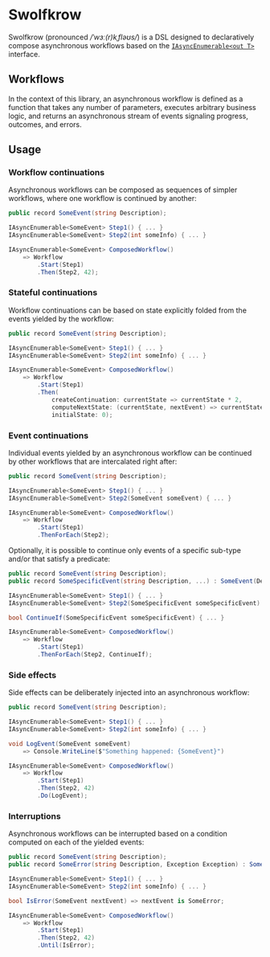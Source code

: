 # Swolfkrow

Swolfkrow (pronounced */ˈwɜː(r)kˌfləʊs/*) is a DSL designed to declaratively compose asynchronous workflows based on the [`IAsyncEnumerable<out T>`][system.collections.generic.iasyncenumerable] interface.

## Workflows

In the context of this library, an asynchronous workflow is defined as a function that takes any number of parameters, executes arbitrary business logic, and returns an asynchronous stream of events signaling progress, outcomes, and errors.

## Usage

### Workflow continuations

Asynchronous workflows can be composed as sequences of simpler workflows, where one workflow is continued by another:

```csharp
public record SomeEvent(string Description);

IAsyncEnumerable<SomeEvent> Step1() { ... }
IAsyncEnumerable<SomeEvent> Step2(int someInfo) { ... }

IAsyncEnumerable<SomeEvent> ComposedWorkflow()
    => Workflow
        .Start(Step1)
        .Then(Step2, 42);
```

### Stateful continuations

Workflow continuations can be based on state explicitly folded from the events yielded by the workflow:

```csharp
public record SomeEvent(string Description);

IAsyncEnumerable<SomeEvent> Step1() { ... }
IAsyncEnumerable<SomeEvent> Step2(int someInfo) { ... }

IAsyncEnumerable<SomeEvent> ComposedWorkflow()
    => Workflow
        .Start(Step1)
        .Then(
            createContinuation: currentState => currentState * 2,
            computeNextState: (currentState, nextEvent) => currentState + 1,
            initialState: 0);
```

### Event continuations

Individual events yielded by an asynchronous workflow can be continued by other workflows that are intercalated right after:

```csharp
public record SomeEvent(string Description);

IAsyncEnumerable<SomeEvent> Step1() { ... }
IAsyncEnumerable<SomeEvent> Step2(SomeEvent someEvent) { ... }

IAsyncEnumerable<SomeEvent> ComposedWorkflow()
    => Workflow
        .Start(Step1)
        .ThenForEach(Step2);
```

Optionally, it is possible to continue only events of a specific sub-type and/or that satisfy a predicate:

```csharp
public record SomeEvent(string Description);
public record SomeSpecificEvent(string Description, ...) : SomeEvent(Description);

IAsyncEnumerable<SomeEvent> Step1() { ... }
IAsyncEnumerable<SomeEvent> Step2(SomeSpecificEvent someSpecificEvent) { ... }

bool ContinueIf(SomeSpecificEvent someSpecificEvent) { ... }

IAsyncEnumerable<SomeEvent> ComposedWorkflow()
    => Workflow
        .Start(Step1)
        .ThenForEach(Step2, ContinueIf);
```

### Side effects

Side effects can be deliberately injected into an asynchronous workflow:

```csharp
public record SomeEvent(string Description);

IAsyncEnumerable<SomeEvent> Step1() { ... }
IAsyncEnumerable<SomeEvent> Step2(int someInfo) { ... }

void LogEvent(SomeEvent someEvent)
    => Console.WriteLine($"Something happened: {SomeEvent}")

IAsyncEnumerable<SomeEvent> ComposedWorkflow()
    => Workflow
        .Start(Step1)
        .Then(Step2, 42)
        .Do(LogEvent);
```

### Interruptions

Asynchronous workflows can be interrupted based on a condition computed on each of the yielded events:

```csharp
public record SomeEvent(string Description);
public record SomeError(string Description, Exception Exception) : SomeEvent(Description);

IAsyncEnumerable<SomeEvent> Step1() { ... }
IAsyncEnumerable<SomeEvent> Step2(int someInfo) { ... }

bool IsError(SomeEvent nextEvent) => nextEvent is SomeError;

IAsyncEnumerable<SomeEvent> ComposedWorkflow()
    => Workflow
        .Start(Step1)
        .Then(Step2, 42)
        .Until(IsError);
```


[system.collections.generic.iasyncenumerable]: https://learn.microsoft.com/en-us/dotnet/api/system.collections.generic.iasyncenumerable-1